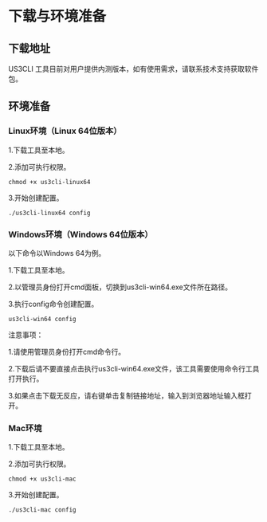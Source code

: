 # 下载与环境准备

## 下载地址

US3CLI 工具目前对用户提供内测版本，如有使用需求，请联系技术支持获取软件包。

## 环境准备

### Linux环境（Linux 64位版本）

1.下载工具至本地。

2.添加可执行权限。

```
chmod +x us3cli-linux64 
```

3.开始创建配置。

```
./us3cli-linux64 config
```

### Windows环境（Windows 64位版本）

以下命令以Windows 64为例。

1.下载工具至本地。

2.以管理员身份打开cmd面板，切换到us3cli-win64.exe文件所在路径。

3.执行config命令创建配置。

```
us3cli-win64 config
```

注意事项：

1.请使用管理员身份打开cmd命令行。

2.下载后请不要直接点击执行us3cli-win64.exe文件，该工具需要使用命令行工具打开执行。

3.如果点击下载无反应，请右键单击复制链接地址，输入到浏览器地址输入框打开。

### Mac环境

1.下载工具至本地。

2.添加可执行权限。

```
chmod +x us3cli-mac
```

3.开始创建配置。

```
./us3cli-mac config
```

